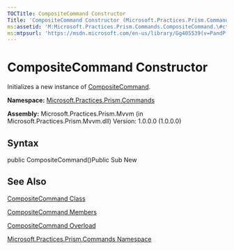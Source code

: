 ```yaml
---
TOCTitle: CompositeCommand Constructor
Title: 'CompositeCommand Constructor (Microsoft.Practices.Prism.Commands)'
ms:assetid: 'M:Microsoft.Practices.Prism.Commands.CompositeCommand.\#ctor'
ms:mtpsurl: 'https://msdn.microsoft.com/en-us/library/Gg405539(v=PandP.50)'
---
```



# CompositeCommand Constructor

Initializes a new instance of [CompositeCommand](https://msdn.microsoft.com/library/microsoft.practices.prism.commands.compositecommand).

**Namespace:** [Microsoft.Practices.Prism.Commands](https://msdn.microsoft.com/library/microsoft.practices.prism.commands)
**Assembly:** Microsoft.Practices.Prism.Mvvm (in Microsoft.Practices.Prism.Mvvm.dll) Version: 1.0.0.0 (1.0.0.0)

## Syntax

public CompositeCommand()Public Sub New

## See Also

[CompositeCommand Class](https://msdn.microsoft.com/library/microsoft.practices.prism.commands.compositecommand)

[CompositeCommand Members](https://msdn.microsoft.com/allmembers.t:microsoft.practices.prism.commands.compositecommand)

[CompositeCommand Overload](https://msdn.microsoft.com/overload:microsoft.practices.prism.commands.compositecommand.)

[Microsoft.Practices.Prism.Commands Namespace](https://msdn.microsoft.com/library/microsoft.practices.prism.commands)
